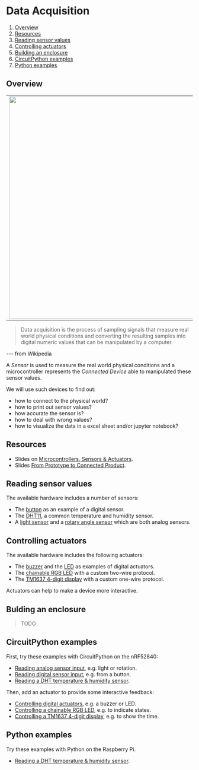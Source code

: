 # Data Acquisition

1. [Overview](#overview)
2. [Resources](#resources)
3. [Reading sensor values](#reading-sensor-values)
4. [Controlling actuators](#controlling-actuators)
5. [Building an enclosure](#bulding-an-enclosure)
6. [CircuitPython examples](#circuitpython-examples)
7. [Python examples](#python-examples)

## Overview
<table><tr><td><img width="600" src="overview-data-acquisition.png"></td></tr></table>


> Data acquisition is the process of sampling signals that measure real world physical conditions and converting the resulting samples into digital numeric values that can be manipulated by a computer. 

--- from Wikipedia

A *Sensor* is used to measure the real world physical conditions and a microcontroller represents the *Connected Device* able to manipulated these sensor values.

We will use such devices to find out:

* how to connect to the physical world?
* how to print out sensor values?
* how accurate the sensor is?
* how to deal with wrong values?
* how to visualize the data in a excel sheet and/or jupyter notebook?

## Resources
- Slides on [Microcontrollers, Sensors & Actuators](IdbMcuSensorsActuators.pdf).
- Slides [From Prototype to Connected Product](IdbPrototypeToProduct.pdf).

## Reading sensor values
The available hardware includes a number of sensors:
* The [button](https://github.com/tamberg/fhnw-idb/wiki/Grove-Sensors#button) as an example of a digital sensor.
* The [DHT11](https://github.com/tamberg/fhnw-idb/wiki/Grove-Sensors#temperature--humidity-sensor-dht11), a common temperature and humidity sensor.
* A [light sensor](https://github.com/tamberg/fhnw-idb/wiki/Grove-Sensors#light-sensor-v12) and a [rotary angle sensor](https://github.com/tamberg/fhnw-idb/wiki/Grove-Sensors#rotary-angle-sensor) which are both analog sensors.


## Controlling actuators
The available hardware includes the following actuators:

* The [buzzer](https://github.com/tamberg/fhnw-idb/wiki/Grove-Actuators#buzzer) and the [LED](https://github.com/tamberg/fhnw-idb/wiki/Grove-Actuators#led) as examples of digital actuators.
* The [chainable RGB LED](https://github.com/tamberg/fhnw-idb/wiki/Grove-Actuators#chainable-rgb-led) with a custom two-wire protocol.
* The [TM1637 4-digit display](https://github.com/tamberg/fhnw-idb/wiki/Grove-Actuators#4-digit-display-tm1637) with a custom one-wire protocol.

Actuators can help to make a device more interactive.

## Bulding an enclosure
> TODO

## CircuitPython examples
First, try these examples with CircuitPython on the nRF52840:
* [Reading analog sensor input](CircuitPython/analog_input), e.g. light or rotation.
* [Reading digital sensor input](CircuitPython/digital_input), e.g. from a button.
* [Reading a DHT temperature & humidity sensor](CircuitPython/dht).

Then, add an actuator to provide some interactive feedback:
* [Controlling digital actuators](CircuitPython/digital_output), e.g. a buzzer or LED.
* [Controlling a chainable RGB LED](CircuitPython/grove_rgbled), e.g. to indicate states.
* [Controlling a TM1637 4-digit display](CircuitPython/tm1637), e.g. to show the time.

## Python examples
Try these examples with Python on the Raspberry Pi.

* [Reading a DHT temperature & humidity sensor](Python/dht).
